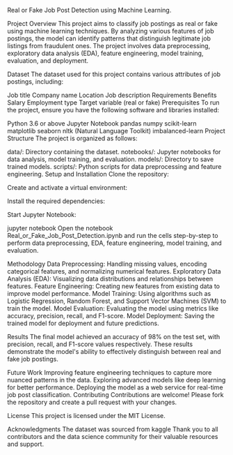 Real or Fake Job Post Detection using Machine Learning.

Project Overview
This project aims to classify job postings as real or fake using machine learning techniques. By analyzing various features of job postings, the model can identify patterns that distinguish legitimate job listings from fraudulent ones. The project involves data preprocessing, exploratory data analysis (EDA), feature engineering, model training, evaluation, and deployment.

Dataset
The dataset used for this project contains various attributes of job postings, including:

Job title
Company name
Location
Job description
Requirements
Benefits
Salary
Employment type
Target variable (real or fake)
Prerequisites
To run the project, ensure you have the following software and libraries installed:

Python 3.6 or above
Jupyter Notebook
pandas
numpy
scikit-learn
matplotlib
seaborn
nltk (Natural Language Toolkit)
imbalanced-learn
Project Structure
The project is organized as follows:

data/: Directory containing the dataset.
notebooks/: Jupyter notebooks for data analysis, model training, and evaluation.
models/: Directory to save trained models.
scripts/: Python scripts for data preprocessing and feature engineering.
Setup and Installation
Clone the repository:


Create and activate a virtual environment:


Install the required dependencies:


Start Jupyter Notebook:


jupyter notebook
Open the notebook Real_or_Fake_Job_Post_Detection.ipynb and run the cells step-by-step to perform data preprocessing, EDA, feature engineering, model training, and evaluation.

Methodology
Data Preprocessing: Handling missing values, encoding categorical features, and normalizing numerical features.
Exploratory Data Analysis (EDA): Visualizing data distributions and relationships between features.
Feature Engineering: Creating new features from existing data to improve model performance.
Model Training: Using algorithms such as Logistic Regression, Random Forest, and Support Vector Machines (SVM) to train the model.
Model Evaluation: Evaluating the model using metrics like accuracy, precision, recall, and F1-score.
Model Deployment: Saving the trained model for deployment and future predictions.

Results
The final model achieved an accuracy of 98% on the test set, with precision, recall, and F1-score values respectively. These results demonstrate the model's ability to effectively distinguish between real and fake job postings.

Future Work
Improving feature engineering techniques to capture more nuanced patterns in the data.
Exploring advanced models like deep learning for better performance.
Deploying the model as a web service for real-time job post classification.
Contributing
Contributions are welcome! Please fork the repository and create a pull request with your changes.

License
This project is licensed under the MIT License.

Acknowledgments
The dataset was sourced from kaggle
Thank you to all contributors and the data science community for their valuable resources and support.


